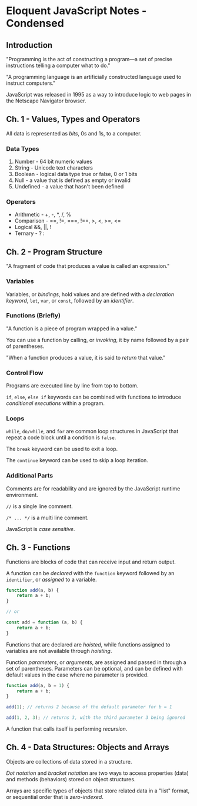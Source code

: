 # Eloquent JavaScript Notes - Condensed

## Introduction

"Programming is the act of constructing a program—a set of precise instructions telling a computer what to do."

"A programming language is an artificially constructed language used to instruct computers."

JavaScript was released in 1995 as a way to introduce logic to web pages in the Netscape Navigator browser.

## Ch. 1 - Values, Types and Operators

All data is represented as _bits_, 0s and 1s, to a computer.

### Data Types

1. Number - 64 bit numeric values
2. String - Unicode text characters
3. Boolean - logical data type true or false, 0 or 1 bits
4. Null - a value that is defined as empty or invalid
5. Undefined - a value that hasn't been defined

### Operators

- Arithmetic - +, -, \*, /, %
- Comparison - ==, !=, ===, !==, >, <, >=, <=
- Logical &&, ||, !
- Ternary - ? :

## Ch. 2 - Program Structure

"A fragment of code that produces a value is called an expression."

### Variables

Variables, or _bindings_, hold values and are defined with a _declaration keyword_, `let`, `var`, or `const`, followed by an _identifier_.

### Functions (Briefly)

"A function is a piece of program wrapped in a value."

You can use a function by calling, or _invoking_, it by name followed by a pair of parentheses.

"When a function produces a value, it is said to _return_ that value."

### Control Flow

Programs are executed line by line from top to bottom.

`if`, `else`, `else if` keywords can be combined with functions to introduce _conditional executions_ within a program.

### Loops

`while`, `do/while`, and `for` are common loop structures in JavaScript that repeat a code block until a condition is `false`.

The `break` keyword can be used to exit a loop.

The `continue` keyword can be used to skip a loop iteration.

### Additional Parts

Comments are for readability and are ignored by the JavaScript runtime environment.

`//` is a single line comment.

`/* ... */` is a multi line comment.

JavaScript is _case sensitive_.

## Ch. 3 - Functions

Functions are blocks of code that can receive input and return output.

A function can be _declared_ with the `function` keyword followed by an `identifier`, or _assigned_ to a variable.

```js
function add(a, b) {
    return a + b;
}

// or

const add = function (a, b) {
    return a + b;
}
```

Functions that are declared are _hoisted_, while functions assigned to variables are not available through _hoisting_.

Function _parameters_, or _arguments_, are assigned and passed in through a set of parentheses. Parameters can be optional, and can be defined with default values in the case where no parameter is provided.

```js
function add(a, b = 1) {
    return a + b;
}

add(1); // returns 2 because of the default parameter for b = 1

add(1, 2, 3); // returns 3, with the third parameter 3 being ignored
```

A function that calls itself is performing _recursion_.

## Ch. 4 - Data Structures: Objects and Arrays

Objects are collections of data stored in a structure.

_Dot notation_ and _bracket notation_ are two ways to access properties (data) and methods (behaviors) stored on object structures.

Arrays are specific types of objects that store related data in a "list" format, or sequential order that is _zero-indexed_.